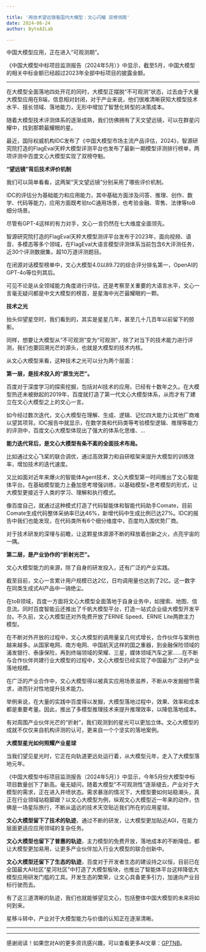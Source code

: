 ```yaml
---

title: '用技术望远镜看国内大模型：文心闪耀 双榜领跑'
date: 2024-06-24
author: ByteAILab

---
```


中国大模型应用，正在进入“可观测期”。

《中国大模型中标项目监测报告（2024年5月）》中显示，截至5月，中国大模型的相关中标金额已经超过2023年全部中标项目的披露金额。

---


在大模型全面落地四处开花的同时，大模型正摆脱“不可观测”状态，过去由于大量大模型应用在B端，信息相对封闭，对于产业来说，他们很难清晰获知大模型技术水平、擅长领域、落地能力，无形中增加了智慧化转型的决策成本。

随着大模型技术评测体系的逐渐成熟，我们仿佛拥有了天文望远镜，可以在群星闪耀中，找到那颗最耀眼的星。

最近，国际权威机构IDC发布了《中国大模型市场主流产品评估，2024》，智源研究院打造的FlagEval天秤大模型评测平台也发布了最新一期模型评测排行榜单，两项评测中百度文心大模型实现了双榜夺魁。

**“望远镜”背后技术评价机制**

我们可以简单看看，这两架“天文望远镜”分别采用了哪些评价机制。

IDC的评估分为基础能力和应用能力，其中基础方面涉及问答、推理、创作、数学、代码等能力，应用方面既考验toC通用场景，也考验金融、零售、法律等toB细分场景。

尽管有GPT-4这样的有力对手，文心一言仍然在七大维度全面领先。

智源研究院打造的FlagEval天秤大模型测评平台发布于2023年，面向视频、语音、多模态等多个领域，在FlagEval大语言模型评测体系当前包含6大评测任务，近30个评测数据集，超10万道评测题目。

在闭源对话模型榜单中，文心大模型4.0以89.72的综合评分排名第一，OpenAI的GPT-4o等位列其后。

可见不论是从全领域能力角度进行评估，还是考察至关重要的大语言水平，文心一言毫无疑问都是中文大模型的榜首，是星海中光芒最耀眼的一颗。

**技术之光**

抬头仰望星空时，我们看到的，其实是星星几年，甚至几十几百年以前留下的掠影。

同样，想要让大模型从“不可观测”变为“可观测”，除了对当下的技术能力进行评测，我们也要回溯光芒的源头，也就是大模型的技术内核。

从文心大模型来看，这种技术之光可以分为两个层面：

**第一层，是技术投入的“原生光芒”。**

百度对于深度学习的探索挖掘，包括对AI技术的应用，已经有十数年之久。在大模型热还未被掀起的2019年，百度就打造了第一代文心大模型体系，从而才有了建立在文心大模型之上的文心一言。

如今经过数次迭代，文心大模型在理解、生成、逻辑、记忆四大能力让其他厂商难以望其项背。IDC报告中就显示，在数学类和代码类等考验模型逻辑、推理等能力的评测中，百度文心大模型体现出了强大的体系化思维、...

**能力迭代背后，是文心大模型有条不紊的全面技术布局。**

比如通过文心飞桨的联合调优，通过高效算力和自研框架来提升大模型的训练效率，增加技术的迭代速度。

又比如面对近年来爆火的智能体Agent技术，文心大模型第一时间推出了文心智能体平台。在基础模型能力上叠加思考增强训练，以基础模型+思考模型的形式，让大模型更接近于人类的学习、理解和执行模式。

像百度自己，就通过这种模式打造了代码智能体和智能代码助手Comate，目前Comate生成代码整体采纳率已达46%，新增代码中生成比例已达27%。IDC的报告中我们也能发现，在代码类所有6个细分维度中，百度均入围优势厂商。

对于技术研发的深埋与前瞻，让这颗星体源源不断的释放着创新之火，点亮宇宙的一隅。

**第二层，是产业协作的“折射光芒”。**

文心大模型能力的来源，除了自身的研发投入，还有广泛的产业实践。

截至目前，文心一言累计用户规模已达2亿，日均调用量也达到了2亿。这一数字在同类生成式AI产品中一骑绝尘。

在toB领域，百度一方面将文心大模型全面落地于自身业务中，如搜索、地图、信息流。同时百度智能云还推出了千帆大模型平台，打造一站式企业级大模型开发平台。不久前，文心大模型还对外免费开放了ERNIE Speed、ERNIE Lite两款主力模型。

在不断对外开放的过程中，文心大模型的调用量呈几何式增长，合作伙伴与案例也越来越多。从国家电网、南方电网、中国航天这样的国之重器，到金融保险领域的浦发银行、泰康保险，再到终端领域的荣耀、三星，媒体领域汽车之家……在不断与合作伙伴共建行业大模型的过程中，文心大模型已经实现了中国最为广泛的产业落地规模。

在广泛的产业合作中，文心大模型得以被真实应用场景滋养，不断从中发掘细节需求，进而针对性地提升技术能力。

举例来说，在大量的实践中百度得以发掘，大模型落地过程中，效果、效率和成本都是重要考量。因此，推出了多模型推理技术来提升推理效率，以降低落地成本。

有对周围产业伙伴光芒的“折射”，我们观测到的星光可以更加立体。文心大模型的成就不仅仅来自机构评测的认可，更来自一个个坚实的落地案例。

**大模型星光如何照耀产业星球**

当我们望见星光时，它正在向轨道更远处运行着，从大模型元年，走入了大模型落地元年。

《中国大模型中标项目监测报告（2024年5月）》中显示，今年5月份大模型中标项目数量创下了新高。毫无疑问，随着大模型“不可观测性”逐渐褪去，产业对于大模型的需求，正在进入井喷状态。需求暴涨的情况下，大模型要如何站稳潮头，真正在行业领域站稳脚跟？以文心大模型为例，纵观文心大模型近一年来的动作，仿佛是一场星际旅行，不断从遥远的技术天空贴近我们所在的应用星球。

**文心大模型留下了技术的轨迹**，通过不断的研发，让大模型更加贴近AGI，在能力层面更适应应用领域的复杂任务。

**文心大模型也留下了普惠的轨迹**，主力模型的免费开放，落地成本的不断降低，都让大模型更加易用，让更多产业伙伴加入行业大模型的联合创新中。

**文心大模型还留下了生态的轨迹**，百度对于开发者生态的建设持之以恒，目前已在全国最大AI社区“星河社区”中打造了大模型板块，也推出了智能体平台这样降低大模型应用研发门槛的工具。开发生态的繁荣，让文心具备更多引力，加速向产业目标行驶而去。

有了这三道清晰的轨迹，我们也就能够望见文心，包括整体中国大模型的未来将如何到来。

星移斗转中，产业对于大模型能力与价值的认知正在逐渐清晰。

---
---
感谢阅读！如果您对AI的更多资讯感兴趣，可以查看更多AI文章：[GPTNB](https://gptnb.com)。